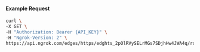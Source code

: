 <!-- Code generated for API Clients. DO NOT EDIT. -->

#### Example Request

```bash
curl \
-X GET \
-H "Authorization: Bearer {API_KEY}" \
-H "Ngrok-Version: 2" \
https://api.ngrok.com/edges/https/edghts_2pOlRVySELrMGs7SDjhHw4JWA4q/routes/edghtsrt_2pOlRUWIURZqYBkueOeBCQvNfBf/compression
```
